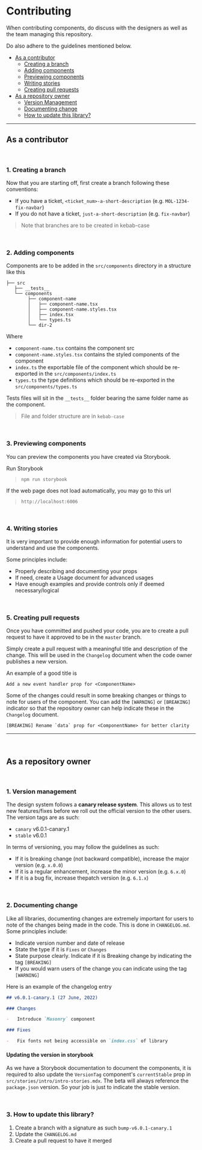 # Contributing

When contributing components, do discuss with the designers as well as the team managing this repository.

Do also adhere to the guidelines mentioned below.

-   <a href="#contributor">As a contributor</a>
    -   <a href="#creating-branch">Creating a branch</a>
    -   <a href="#adding-components">Adding components</a>
    -   <a href="#previewing-components">Previewing components</a>
    -   <a href="#writing-stories">Writing stories</a>
    -   <a href="#pull-request">Creating pull requests</a>
-   <a href="#repo-owner">As a repository owner</a>
    -   <a href="#versioning">Version Management</a>
    -   <a href="#documenting-change">Documenting change</a>
    -   <a href="#updating">How to update this library?</a>

---

<a id="contributor"></a>

## As a contributor

<a id="creating-branch"></a>
<br />

### **1. Creating a branch**

Now that you are starting off, first create a branch following these conventions:

-   If you have a ticket, `<ticket_num>-a-short-description` (e.g. `MOL-1234-fix-navbar`)
-   If you do not have a ticket, `just-a-short-description` (e.g. `fix-navbar`)

> Note that branches are to be created in kebab-case

<a id="adding-components"></a>
<br />

### **2. Adding components**

Components are to be added in the `src/components` directory in a structure like this

```
├── src
   ├── __tests__
   └── components
		├── component-name
    	│   ├── component-name.tsx
    	│   ├── component-name.styles.tsx
		│	├── index.tsx
		│   └── types.ts
 	 	└── dir-2
```

Where

-   `component-name.tsx` contains the component src
-   `component-name.styles.tsx` contains the styled components of the component
-   `index.ts` the exportable file of the component which should be re-exported in the `src/components/index.ts`
-   `types.ts` the type definitions which should be re-exported in the `src/components/types.ts`

Tests files will sit in the `__tests__` folder bearing the same folder name as the component.

> File and folder structure are in `kebab-case`

<a id="previewing-components"></a>
<br />

### **3. Previewing components**

You can preview the components you have created via Storybook.

Run Storybook

> `npm run storybook`

If the web page does not load automatically, you may go to this url

> `http://localhost:6006`

<a id="writing-stories"></a>
<br />

### **4. Writing stories**

It is very important to provide enough information for potential users to understand and use the components.

Some principles include:

-   Properly describing and documenting your props
-   If need, create a Usage document for advanced usages
-   Have enough examples and provide controls only if deemed necessary/logical

<a id="pull-request"></a>
<br />

### **5. Creating pull requests**

Once you have committed and pushed your code, you are to create a pull request to have it approved to be in the `master` branch.

Simply create a pull request with a meaningful title and description of the change. This will be used in the `Changelog` document when the code owner publishes a new version.

An example of a good title is

```
Add a new event handler prop for <ComponentName>
```

Some of the changes could result in some breaking changes or things to note for users of the component. You can add the `[WARNING]` or `[BREAKING]` indicator so that the repository owner can help indicate these in the `Changelog` document.

```
[BREAKING] Rename `data` prop for <ComponentName> for better clarity
```

---

<a id="repo-owner"></a>
<br />

## As a repository owner

<a id="versioning"></a>
<br />

### **1. Version management**

The design system follows a **canary release system**. This allows us to test new features/fixes before we roll out the official version to the other users. The version tags are as such:

-   `canary` v6.0.1-canary.1
-   `stable` v6.0.1

In terms of versioning, you may follow the guidelines as such:

-   If it is breaking change (not backward compatible), increase the major version (e.g. `x.0.0`)
-   If it is a regular enhancement, increase the minor version (e.g. `6.x.0`)
-   If it is a bug fix, increase thepatch version (e.g. `6.1.x`)

<a id="documenting-change"></a>
<br />

### **2. Documenting change**

Like all libraries, documenting changes are extremely important for users to note of the changes being made in the code. This is done in `CHANGELOG.md`. Some principles include:

-   Indicate version number and date of release
-   State the type if it is `Fixes` or `Changes`
-   State purpose clearly. Indicate if it is Breaking change by indicating the tag `[BREAKING]`
-   If you would warn users of the change you can indicate using the tag `[WARNING]`

Here is an example of the changelog entry

```markdown
## v6.0.1-canary.1 (27 June, 2022)

### Changes

-   Introduce `Masonry` component

### Fixes

-   Fix fonts not being accessible on `index.css` of library
```

#### **Updating the version in storybook**

As we have a Storybook documentation to document the components, it is required to also update the `VersionTag` component's `currentStable` prop in `src/stories/intro/intro-stories.mdx`. The beta will always reference the `package.json` version. So your job is just to indicate the stable version.

<a id="updating"></a>
<br />

### **3. How to update this library?**

1. Create a branch with a signature as such `bump-v6.0.1-canary.1`
2. Update the `CHANGELOG.md`
3. Create a pull request to have it merged
